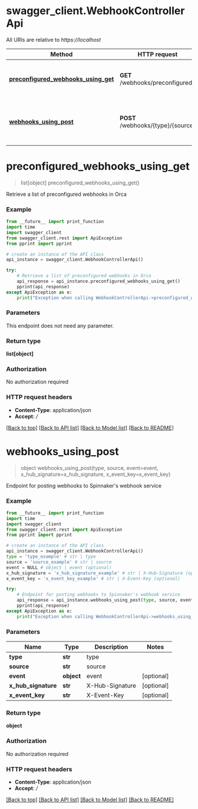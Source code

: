 # swagger_client.WebhookControllerApi

All URIs are relative to *https://localhost*

Method | HTTP request | Description
------------- | ------------- | -------------
[**preconfigured_webhooks_using_get**](WebhookControllerApi.md#preconfigured_webhooks_using_get) | **GET** /webhooks/preconfigured | Retrieve a list of preconfigured webhooks in Orca
[**webhooks_using_post**](WebhookControllerApi.md#webhooks_using_post) | **POST** /webhooks/{type}/{source} | Endpoint for posting webhooks to Spinnaker&#39;s webhook service


# **preconfigured_webhooks_using_get**
> list[object] preconfigured_webhooks_using_get()

Retrieve a list of preconfigured webhooks in Orca

### Example
```python
from __future__ import print_function
import time
import swagger_client
from swagger_client.rest import ApiException
from pprint import pprint

# create an instance of the API class
api_instance = swagger_client.WebhookControllerApi()

try:
    # Retrieve a list of preconfigured webhooks in Orca
    api_response = api_instance.preconfigured_webhooks_using_get()
    pprint(api_response)
except ApiException as e:
    print("Exception when calling WebhookControllerApi->preconfigured_webhooks_using_get: %s\n" % e)
```

### Parameters
This endpoint does not need any parameter.

### Return type

**list[object]**

### Authorization

No authorization required

### HTTP request headers

 - **Content-Type**: application/json
 - **Accept**: */*

[[Back to top]](#) [[Back to API list]](../README.md#documentation-for-api-endpoints) [[Back to Model list]](../README.md#documentation-for-models) [[Back to README]](../README.md)

# **webhooks_using_post**
> object webhooks_using_post(type, source, event=event, x_hub_signature=x_hub_signature, x_event_key=x_event_key)

Endpoint for posting webhooks to Spinnaker's webhook service

### Example
```python
from __future__ import print_function
import time
import swagger_client
from swagger_client.rest import ApiException
from pprint import pprint

# create an instance of the API class
api_instance = swagger_client.WebhookControllerApi()
type = 'type_example' # str | type
source = 'source_example' # str | source
event = NULL # object | event (optional)
x_hub_signature = 'x_hub_signature_example' # str | X-Hub-Signature (optional)
x_event_key = 'x_event_key_example' # str | X-Event-Key (optional)

try:
    # Endpoint for posting webhooks to Spinnaker's webhook service
    api_response = api_instance.webhooks_using_post(type, source, event=event, x_hub_signature=x_hub_signature, x_event_key=x_event_key)
    pprint(api_response)
except ApiException as e:
    print("Exception when calling WebhookControllerApi->webhooks_using_post: %s\n" % e)
```

### Parameters

Name | Type | Description  | Notes
------------- | ------------- | ------------- | -------------
 **type** | **str**| type | 
 **source** | **str**| source | 
 **event** | **object**| event | [optional] 
 **x_hub_signature** | **str**| X-Hub-Signature | [optional] 
 **x_event_key** | **str**| X-Event-Key | [optional] 

### Return type

**object**

### Authorization

No authorization required

### HTTP request headers

 - **Content-Type**: application/json
 - **Accept**: */*

[[Back to top]](#) [[Back to API list]](../README.md#documentation-for-api-endpoints) [[Back to Model list]](../README.md#documentation-for-models) [[Back to README]](../README.md)


